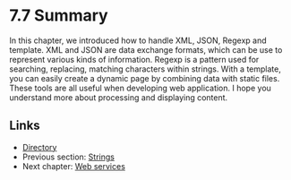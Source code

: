 # 7.7 Summary

In this chapter, we introduced how to handle XML, JSON, Regexp and template.
XML and JSON are data exchange formats, which can be use to represent various kinds of information. 
Regexp is a pattern used for searching, replacing, matching characters within strings. 
With a template, you can easily create a dynamic page by combining data with static files. 
These tools are all useful when developing web application. 
I hope you understand more about processing and displaying content.

## Links

- [Directory](preface.md)
- Previous section: [Strings](07.6.md)
- Next chapter: [Web services](08.0.md)
